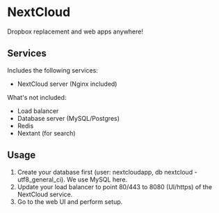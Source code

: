 NextCloud
========
Dropbox replacement and web apps anywhere!

Services
--------
Includes the following services:
- NextCloud server (Nginx included)

What's not included:
- Load balancer
- Database server (MySQL/Postgres)
- Redis
- Nextant (for search)

Usage
-----
1. Create your database first (user: nextcloudapp, db nextcloud - utf8_general_ci). We use MySQL here.
2. Update your load balancer to point 80/443 to 8080 (UI/https) of the NextCloud service.
3. Go to the web UI and perform setup.
